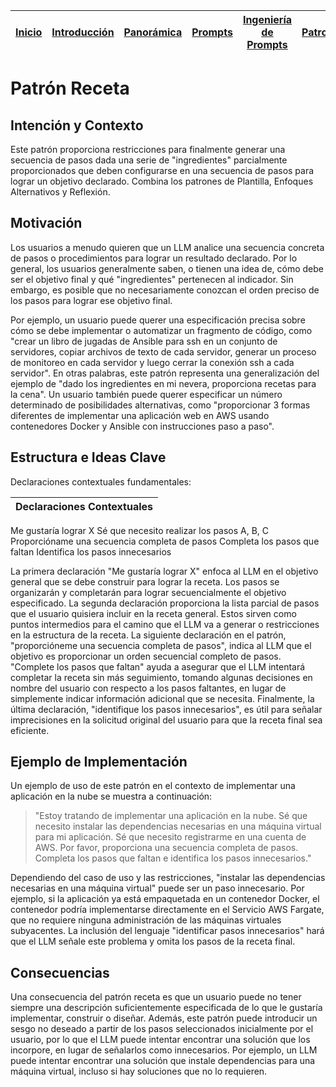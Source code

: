 <div align=right>

|[Inicio](/README.md)|[Introducción](/documentos/intro.md)|[Panorámica](/documentos/panorámica.md)|[Prompts](/documentos/prompts/README.md)|[Ingeniería de Prompts](/documentos/ingenieriaDePrompts/README.md)|[Patrones](/documentos/ingenieriaDePrompts/patrones/README.md)|[Casos de Uso](/documentos/casosDeUso/README.md)|
|-|-|-|-|-|-|-

</div>

# Patrón Receta

## Intención y Contexto

Este patrón proporciona restricciones para finalmente generar una secuencia de pasos dada una serie de "ingredientes" parcialmente proporcionados que deben configurarse en una secuencia de pasos para lograr un objetivo declarado. Combina los patrones de Plantilla, Enfoques Alternativos y Reflexión.

## Motivación

Los usuarios a menudo quieren que un LLM analice una secuencia concreta de pasos o procedimientos para lograr un resultado declarado. Por lo general, los usuarios generalmente saben, o tienen una idea de, cómo debe ser el objetivo final y qué "ingredientes" pertenecen al indicador. Sin embargo, es posible que no necesariamente conozcan el orden preciso de los pasos para lograr ese objetivo final.

Por ejemplo, un usuario puede querer una especificación precisa sobre cómo se debe implementar o automatizar un fragmento de código, como "crear un libro de jugadas de Ansible para ssh en un conjunto de servidores, copiar archivos de texto de cada servidor, generar un proceso de monitoreo en cada servidor y luego cerrar la conexión ssh a cada servidor". En otras palabras, este patrón representa una generalización del ejemplo de "dado los ingredientes en mi nevera, proporciona recetas para la cena". Un usuario también puede querer especificar un número determinado de posibilidades alternativas, como "proporcionar 3 formas diferentes de implementar una aplicación web en AWS usando contenedores Docker y Ansible con instrucciones paso a paso".

## Estructura e Ideas Clave

Declaraciones contextuales fundamentales:

|Declaraciones Contextuales
|-|
Me gustaría lograr X
Sé que necesito realizar los pasos A, B, C
Proporcióname una secuencia completa de pasos
Completa los pasos que faltan
Identifica los pasos innecesarios

La primera declaración "Me gustaría lograr X" enfoca al LLM en el objetivo general que se debe construir para lograr la receta. Los pasos se organizarán y completarán para lograr secuencialmente el objetivo especificado. La segunda declaración proporciona la lista parcial de pasos que el usuario quisiera incluir en la receta general. Estos sirven como puntos intermedios para el camino que el LLM va a generar o restricciones en la estructura de la receta. La siguiente declaración en el patrón, "proporcióneme una secuencia completa de pasos", indica al LLM que el objetivo es proporcionar un orden secuencial completo de pasos. "Complete los pasos que faltan" ayuda a asegurar que el LLM intentará completar la receta sin más seguimiento, tomando algunas decisiones en nombre del usuario con respecto a los pasos faltantes, en lugar de simplemente indicar información adicional que se necesita. Finalmente, la última declaración, "identifique los pasos innecesarios", es útil para señalar imprecisiones en la solicitud original del usuario para que la receta final sea eficiente.

## Ejemplo de Implementación

Un ejemplo de uso de este patrón en el contexto de implementar una aplicación en la nube se muestra a continuación:

> "Estoy tratando de implementar una aplicación en la nube. Sé que necesito instalar las dependencias necesarias en una máquina virtual para mi aplicación. Sé que necesito registrarme en una cuenta de AWS. Por favor, proporciona una secuencia completa de pasos. Completa los pasos que faltan e identifica los pasos innecesarios."

Dependiendo del caso de uso y las restricciones, "instalar las dependencias necesarias en una máquina virtual" puede ser un paso innecesario. Por ejemplo, si la aplicación ya está empaquetada en un contenedor Docker, el contenedor podría implementarse directamente en el Servicio AWS Fargate, que no requiere ninguna administración de las máquinas virtuales subyacentes. La inclusión del lenguaje "identificar pasos innecesarios" hará que el LLM señale este problema y omita los pasos de la receta final.

## Consecuencias

Una consecuencia del patrón receta es que un usuario puede no tener siempre una descripción suficientemente especificada de lo que le gustaría implementar, construir o diseñar. Además, este patrón puede introducir un sesgo no deseado a partir de los pasos seleccionados inicialmente por el usuario, por lo que el LLM puede intentar encontrar una solución que los incorpore, en lugar de señalarlos como innecesarios. Por ejemplo, un LLM puede intentar encontrar una solución que instale dependencias para una máquina virtual, incluso si hay soluciones que no lo requieren.
